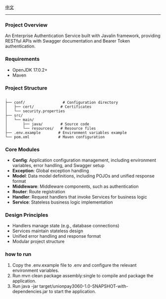 [中文](README.md)

---

### Project Overview
An Enterprise Authentication Service built with Javalin framework, providing RESTful APIs with Swagger documentation and Bearer Token authentication.

### Requirements
- OpenJDK 17.0.2+
- Maven

### Project Structure
```
.
├── conf/                 # Configuration directory
│   ├── cert/            # Certificates
│   └── security.properties
├── src/
│   └── main/
│       ├── java/        # Source code
│       └── resources/   # Resource files
├── .env.example        # Environment variables example
└── pom.xml             # Maven configuration
```

### Core Modules
- **Config**: Application configuration management, including environment variables, error handling, and Swagger setup
- **Exception**: Global exception handling
- **Model**: Data model definitions, including POJOs and unified response format
- **Middleware**: Middleware components, such as authentication
- **Router**: Route registration
- **Handler**: Request handlers that invoke Services for business logic
- **Service**: Stateless business logic implementation

### Design Principles
- Handlers manage state (e.g., database connections)
- Services maintain stateless design
- Unified error handling and response format
- Modular project structure

### how to run
1. Copy the .env.example file to .env and configure the relevant environment variables.
2. Run mvn clean package assembly:single to compile and package the application.
3. Run java -jar target/unionpay3060-1.0-SNAPSHOT-with-dependencies.jar to start the application.




